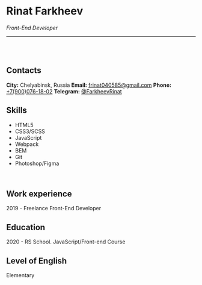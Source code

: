 # Rinat Farkheev 
_Front-End Developer_
___
<br/>
<br/>

## Contacts
__City:__ Chelyabinsk, Russia
__Email:__ [frinat040585@gmail.com](mailto:frinat040585@gmail.com)
__Phone:__ [+7(900)076-18-02](tel:+79000761802)
__Telegram:__ [@FarkheevRinat](https://t.me/FarkheevRinat)
<br/>

## Skills
* HTML5
* CSS3/SCSS
* JavaScript
* Webpack
* BEM
* Git
* Photoshop/Figma
<br/>

## Work experience
2019 - Freelance Front-End Developer
<br/>

## Education
2020 - RS School. JavaScript/Front-end Course
<br/>

## Level of English
Elementary
